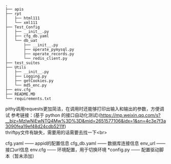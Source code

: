     .
    ├── apis
    ├── rpt
    │   ├── html111
    │   └── xml111
    ├── Test_Config
    │   ├── __init__.py
    │   ├── cfg_db.yaml
    │   └── db_uat
    │       ├── __init__.py
    │       ├── operate_pymysql.py
    │       ├── operate_records.py
    │       └── redis_client.py
    ├── test_suites
    ├── Utils
    │   ├── __init__.py
    │   ├── Logging.py
    │   ├── getCookies.py
    │   └── md5_enc.py
    ├── env.cfg
    ├── README.MD
    └── requirements.txt


pithy调用requests更加简洁，在调用时还能够打印出输入和输出的参数，方便调试
参考链接：(基于 python 的接口自动化测试)(https://mp.weixin.qq.com/s?__biz=MzIwNjEwNTQ4Mw%3D%3D&mid=2651577106&idx=1&sn=4c3e7f3a3090fea19ef48d24cdb5211f)<br>
thriftpy文件有缺失，需要用的话需要去找一下\<br>


cfg.yaml —— appid的配置信息
cfg_db.yaml —— 数据库连接信息
env_url —— 接口url信息
env.cfg —— 环境配置，用于切换环境
*config.py —— 配置驱动脚本（暂未添加）





